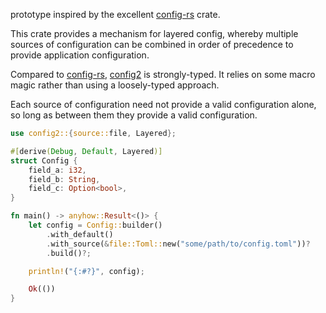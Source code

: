 
prototype inspired by the excellent [config-rs](https://github.com/mehcode/config-rs) crate.

This crate provides a mechanism for layered config, whereby multiple sources of configuration can be combined in order of precedence to provide application configuration.

Compared to [config-rs](https://github.com/mehcode/config-rs), [config2](https://github.com/danieleades/config2) is strongly-typed. It relies on some macro magic rather than using a loosely-typed approach.

Each source of configuration need not provide a valid configuration alone, so long as between them they provide a valid configuration.

```rust no_run
use config2::{source::file, Layered};

#[derive(Debug, Default, Layered)]
struct Config {
    field_a: i32,
    field_b: String,
    field_c: Option<bool>,
}

fn main() -> anyhow::Result<()> {
    let config = Config::builder()
        .with_default()
        .with_source(&file::Toml::new("some/path/to/config.toml"))?
        .build()?;

    println!("{:#?}", config);

    Ok(())
}
```